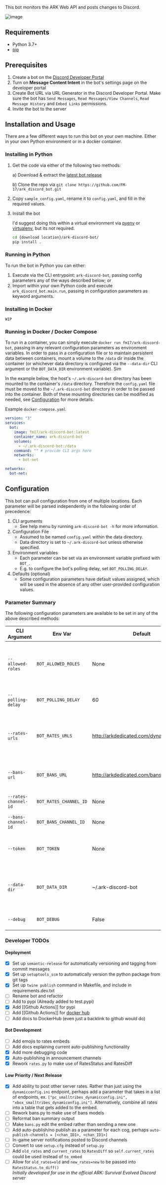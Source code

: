 This bot monitors the ARK Web API and posts changes to Discord.

![image](https://user-images.githubusercontent.com/82160306/143663008-ae44ae7a-4499-4abe-9568-89109f390128.png)

## Requirements
- Python 3.7+
- [pip](https://pip.pypa.io/en/latest/installation/)

## Prerequisites
1. Create a bot on the [Discord Developer Portal](https://discordapp.com/developers/)
2. Turn on **Message Content Intent** in the bot's settings page on the developer portal
3. Create Bot URL via URL Generator in the Discord Developer Portal. Make sure the bot has `Send Messages`, `Read Messages/View Channels`, `Read Message History` and `Embed Links` permissions.
4. Invite the bot to the server

## Installation and Usage
There are a few different ways to run this bot on your own machine. Either in your own Python environment or in a docker container.

### Installing in Python
1. Get the code via either of the following two methods:

    a) Download & extract the [latest bot release](https://github.com/FM-17/ark_discord_bot/releases/latest)

    b) Clone the repo via `git clone https://github.com/FM-17/ark_discord_bot.git` 

2. Copy `sample_config.yaml`, rename it to `config.yaml`, and fill in the required values.
3. Install the bot
    
    I'd suggest doing this within a virtual environment via [pyenv](https://github.com/pyenv/pyenv) or [virtualenv](https://pypi.org/project/virtualenv/), but its not required.
    ```bash
    cd {download location}/ark-discord-bot/
    pip install .
    ```

### Running in Python
To run the bot in Python you can either:
1. Execute via the CLI entrypoint: `ark-discord-bot`, passing config parameters any of the ways described below; or
2. Import within your own Python code and execute `ark_discord_bot.main.run`, passing in configuration parameters as keyword arguments.

### Installing in Docker
`WIP`
  
### Running in Docker / Docker Compose
To run in a container, you can simply execute `docker run fm17/ark-discord-bot`, passing in any relevant configuration parameters as environment variables. In order to pass in a configuration file or to maintain persistent data between containers, mount a volume to the `/data` dir inside the container (or whichever data directory is configured via the `--data-dir` CLI argument or the `BOT_DATA_DIR` environment variable). Sim

In the example below, the host's `~/.ark-discord-bot` directory has been mounted to the container's `/data` directory. Therefore the `config.yaml` file must be moved to the `~/.ark-discord-bot` directory in order to be passed into the container. Both of these mounting directories can be modified as needed, see [Configuration](#configuration) for more details.

Example `docker-compose.yaml`
```yaml
version: "3"
services:
  bot:
    image: fm17/ark-discord-bot:latest
    container_name: ark-discord-bot
    volumes:
      - ~/.ark-discord-bot:/data
    command: "" # provide CLI args here
    networks:
      - bot-net

networks:
  bot-net:
```

## Configuration
This bot can pull configuration from one of multiple locations. Each parameter will be parsed independently in the following order of precedence:
1. CLI arguments
    - See help menu by running `ark-discord-bot -h` for more information.
2. Configuration File
    - Assumed to be named `config.yaml` within the data directory.
    - Data directory is set to `~/.ark-discord-bot` unless otherwise specified.
3. Environment variables
    - Each parameter can be set via an environment variable prefixed with `BOT_`.
    - E.g. to configure the bot's polling delay, set `BOT_POLLING_DELAY`.
4. Defaults (optional)
    - Some configuration parameters have default values assigned, which will be used
    in the absence of any other user-provided configuration values. 


### Parameter Summary
The following configuration parameters are available to be set in any of the above described methods:

| CLI Argument           | Env Var                  | Default                                   | Required | Description                                                          |
| ---------------------- | ------------------------ | ----------------------------------------- | -------- | -------------------------------------------------------------------- |
| `--allowed-roles`      | `BOT_ALLOWED_ROLES`      | None                                      | No       | Roles permitted to use bot commands (comma-separated list)           |
| `--polling-delay`      | `BOT_POLLING_DELAY`      | 60                                        | No       | Delay between each API check                                         |
| `--rates-urls`         | `BOT_RATES_URLS`         | http://arkdedicated.com/dynamicconfig.ini | No       | API endpoint to check for server rates (comma-separated list)        |
| `--bans-url`           | `BOT_BANS_URL`           | http://arkdedicated.com/bansummary.txt    | No       | API endpoint to check for a ban summary                              |
| `--rates-channel-id`   | `BOT_RATES_CHANNEL_ID`   | None                                      | Yes      | Channel ID to post rates in                                          |
| `--bans-channel-id`    | `BOT_BANS_CHANNEL_ID`    | None                                      | Yes      | Channel ID to post ban summary in                                    |
| `--token `             | `BOT_TOKEN`              | None                                      | Yes      | Bot token (from Discord Developer Portal)                            |
| `--data-dir`           | `BOT_DATA_DIR`           | ~/.ark-discord-bot                        | No       | Directory that will contain bot data, such as the `config.yaml` file |
| `--debug`              | `BOT_DEBUG`              | False                                     | No       | Enables debug logging                                                |

### Developer TODOs
#### Deployment
- [x] Set up `semantic-release` for automatically versioning and tagging from commit messages
- [x] Set up `setuptools_scm` to automatically version the python package from git tags
- [x] Set up `twine publish` command in Makefile, and include in requirements.dev.txt 
- [ ] Rename bot and refactor
- [ ] Add to pypi (Already added to test.pypi)
- [x] Add [[Github Actions]] for pypi
- [ ] Add [[Github Actions]] for [docker hub](https://medium.com/rockedscience/docker-ci-cd-pipeline-with-github-actions-6d4cd1731030)
- [ ] Add docs to DockerHub (even just a backlink to github would do)

#### Bot Development
- [ ] Add emojis to rates embeds
- [ ] Add docs explaining current auto-publishing functionality
- [x] Add more debugging code
- [x] Auto-publishing in announcement channels
- [x] Rework `rates.py` to make use of RatesStatus and RatesDiff

#### Low Priority / Next Release
- [x] Add ability to post other server rates. Rather than just using the `dynamicconfig.ini` endpoint, perhaps add a parameter that takes in a list of endpoints, ex. `["pc_smalltribes_dynamicconfig.ini", "xbox_smalltribes_dynamiconfig.ini"]`. Alternatively, combine all rates into a table that gets added to the embed.
- [ ] Rework bans.py to make use of bans models
- [ ] Reformat ban summary output
- [ ] Make `bans.py` edit the embed rather than sending a new one
- [ ] Add auto-publish/no publish as a parameter for each cog, perhaps `auto-publish-channels = [<chan_ID1>, <chan_ID1>]`
- [ ] In-game server notifications posted to Discord channels
- [ ] Convert to use `setup.cfg` instead of `setup.py`
- [ ] Add `old_rates` and `current_rates` to `RatesDiff` so `self.current_rates` could be used instead of `to_embed` 
- [ ] Allow for `old_rates=old` and `new_rates=new` to be passed into `RatesStatus.to_diff()`  
 *Initially developed for use in the official ARK: Survival Evolved Discord server*
